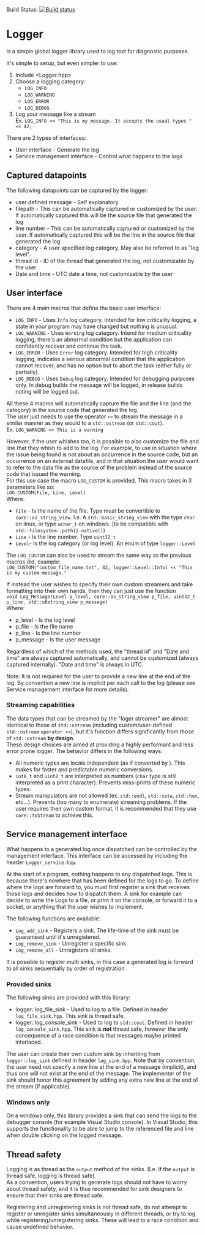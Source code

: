 Build Status: [![Build status](https://ci.appveyor.com/api/projects/status/gc3v3lx0m2x8tud1/branch/master?svg=true)](https://ci.appveyor.com/project/tmiguelf/logger/branch/master)
# Logger
Is a simple global logger library used to log text for diagnostic purposes.

It's simple to setup, but even simpler to use:
 1. Include <Logger.hpp>
 2. Choose a logging category:
	* `LOG_INFO`
	* `LOG_WARNING`
	* `LOG_ERROR`
	* `LOG_DEBUG`
 3. Log your message like a stream \
Ex. `LOG_INFO << "This is my message. It accepts the usual types " << 42;`


There are 2 types of interfaces:
 * User interface - Generate the log
 * Service management interface - Control what happens to the logs

## Captured datapoints
The following datapoints can be captured by the logger:
 * user defined message - Self explanatory
 * filepath - This can be automatically captured or customized by the user. If automatically captured this will be the source file that generated the log
 * line number - This can be automatically captured or customized by the user. If automatically captured this will be the line in the source file that generated the log
 * category - A user specified log category. May also be referred to as "log level".
 * thread id - ID of the thread that generated the log, not customizable by the user
 * Date and time - UTC date a time, not customizable by the user

## User interface
There are 4 main macros that define the basic user interface:
 * `LOG_INFO` - Uses `Info` log category. Intended for low criticality logging, a state in your program may have changed but nothing is unusual.
 * `LOG_WARNING` - Uses `Warning` log category. Intend for medium criticality logging, there's an abnormal condition but the application can confidently recover and continue the task.
 * `LOG_ERROR` - Uses `Error` log category. Intended for high criticality logging, indicates a serious abnormal condition that the application cannot recover, and has no option but to abort the task (either fully or partially).
 * `LOG_DEBUG` - Uses `Debug` log category. Intended for debugging purposes only. In debug builds the message will be logged, in release builds noting will be logged out.

All these 4 macros will automatically capture the file and the line (and the category) in the source code that generated the log.\
The user just needs to use the operator `<<` to stream the message in a similar manner as they would to a `std::ostream` (or `std::cout`).\
Ex. `LOG_WARNING << This is a warning`

However, if the user whishes too, it is possible to also customize the file and line that they whish to add to the log.
For example, to use in situation where the issue being found is not about an occurrence in the source code, but an occurrence on an external datafile,
and in that situation the user would want to refer to the data file as the source of the problem instead of the source code that issued the warning.\
For this use case the macro `LOG_CUSTOM` is provided. This macro takes in 3 parameters like so: \
`LOG_CUSTOM(File, Line, Level)` \
Where:
 * `File` - Is the name of the file. Type must be convertible to `core::os_string_view`. I.e. A `std::basic_string_view` with the type `char` on linux, or type `wchar_t` on windows. (to be compatible with `std::filesystem::path{}.native()`)
 * `Line` - Is the line number. Type `uint32_t`
 * `Level`- Is the log category (or log level). An enum of type `logger::Level`

The `LOG_CUSTOM` can also be used to stream the same way as the previous macros did, example:\
`LOG_CUSTOM("custom_file_name.txt", 42, logger::Level::Info) << "This is my custom message."`

If instead the user wishes to specify their own custom streamers and take formatting into their own hands, then they can just use the function\
`void Log_Message(Level p_level, core::os_string_view p_file, uint32_t p_line, std::u8string_view p_message)`\
Where:
 * p_level - Is the log level
 * p_file - Is the file name
 * p_line - Is the line number
 * p_message - Is the user message

Regardless of which of the methods used, the "thread id" and "Date and time" are always captured automatically, and cannot be customized (always captured internally).
"Date and time" is always in UTC.

Note: It is not required for the user to provide a new line at the end of the log. By convention a new line is implicit per each call to the log (please see Service management interface for more details).

### Streaming capabilities
The data types that can be streamed by the "loger streamer" are almost identical to those of `std::ostream` (including custom/user-defined `std::ostream` `operator <<`),
but it's function differs significantly from those of `std::ostream` **by design**.\
These design choices are aimed at providing a highly performant and less error prone logger. The behavior differs in the following ways:
 * All numeric types are locale independent (as if converted by <charconv>). This makes for faster and predictable numeric conversions.
 * `int8_t` and `uint8_t` are interpreted as numbers (`char` type is still interpreted as a print character). Prevents miss-prints of these numeric types.
 * Stream manipulators are not allowed (ex. `std::endl`, `std::setw`, `std::hex`, etc...). Prevents (too many to enumerate) streaming problems.
 If the user requires their own custom format, it is recommended that they use `core::toStream` to achieve this.


## Service management interface
What happens to a generated log once dispatched can be controlled by the management interface.
This interface can be accessed by including the header `Logger_service.hpp`.

At the start of a program, nothing happens to any dispatched logs. This is because there's nowhere that has been defined for the logs to go.
To define where the logs are forward to, you must first register a sink that receives those logs and decides how to dispatch them.
A sink for example can decide to write the Logs to a file, or print it on the console, or forward it to a socket, or anything that the user wishes to implement.

The following functions are available:
 * `Log_add_sink` - Registers a sink. The life-time of the sink must be guaranteed until it's unregistered.
 * `Log_remove_sink` - Unregister a specific sink.
 * `Log_remove_all` - Unregisters all sinks.

It is possible to register multi sinks, in this case a generated log is forward to all sinks sequentially by order of registration. 

### Provided sinks
The following sinks are provided with this library:
 * logger::log_file_sink - Used to log to a file. Defined in header `log_file_sink.hpp`. This sink is thread safe.
 * logger::log_console_sink - Used to log to `std::cout`. Defined in header `log_console_sink.hpp`.
 This sink is **not** thread safe, however the only consequence of a race condition is that messages maybe printed interlaced.

The user can create their own custom sink by inheriting from `logger::log_sink` defined in header `log_sink.hpp`. Note that by convention, the user need not specify a new line at the end of a message (implicit), and thus one will not exist at the end of the message. The implementer of the sink should honor this agreement by adding any extra new line at the end of the stream (if applicable).

### Windows only
On a windows only, this library provides a sink that can send the logs to the debugger console (for example Visual Studio console).
In Visual Studio, this supports the functionality to be able to jump to the referenced file and line when double clicking on the logged message.

## Thread safety
Logging is as thread as the `output` method of the sinks. (I.e. If the `output` is thread safe, logging is thread safe).\
As a convention, users trying to generate logs should not have to worry about thread safety, and it is thus recommended for sink designers to ensure that their sinks are thread safe.

Registering and unregistering sinks is not thread safe, do not attempt to register or unregister sinks simultaneously in different threads, or try to log while registering/unregistering sinks.
These will lead to a race condition and cause undefined behavior.
